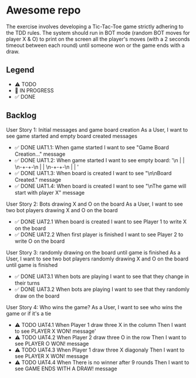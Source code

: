 # Awesome repo

The exercise involves developing a Tic-Tac-Toe game strictly adhering to the TDD rules.
The system should run in BOT mode (random BOT moves for player X & O) to print on the screen all the player's moves (with a 2 seconds timeout between each round) until someone won or the game ends with a draw.

## Legend
- ⚠ TODO
- 🚧 IN PROGRESS
- ✅ DONE

## Backlog

User Story 1: Initial messages and game board creation
As a User, I want to see game started and empty board created messages

- ✅ DONE UAT1.1: When game started I want to see "Game Board Creation..." message
- ✅ DONE UAT1.2: When game started I want to see empty board: '\n | | \n-+-+-\n | | \n-+-+-\n | | '
- ✅ DONE UAT1.3: When board is created I want to see "\n\nBoard Created." message
- ✅ DONE UAT1.4: When board is created I want to see "\nThe game will start with player X" message

User Story 2: Bots drawing X and O on the board
As a User, I want to see two bot players drawing X and O on the board

- ✅ DONE UAT2.1 When board is created I want to see Player 1 to write X on the board
- ✅ DONE UAT2.2 When first player is finished I want to see Player 2 to write O on the board


User Story 3: randomly drawing on the board until game is finished
As a User, I want to see two bot players randomly drawing X and O on the board until game is finished

- ✅ DONE UAT3.1 When bots are playing I want to see that they change in their turns
- ✅ DONE UAT3.2 When bots are playing I want to see that they randomly draw on the board

User Story 4: Who wins the game?
As a User, I want to see who wins the game or if it's a tie
- ⚠ TODO UAT4.1 When Player 1 draw three X in the column Then I want to see PLAYER X WON! message'
- ⚠ TODO UAT4.2 When Player 2 draw three O in the row Then I want to see PLAYER O WON! message
- ⚠ TODO UAT4.3 When Player 1 draw three X diagonaly Then I want to see PLAYER X WON! message
- ⚠ TODO UAT4.4 When There is no winner after 9 rounds Then I want to see GAME ENDS WITH A DRAW! message
